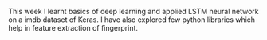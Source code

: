 This week I learnt basics of deep learning and applied LSTM neural network on a imdb dataset of Keras.
I have also explored few python libraries which help in feature extraction of fingerprint.
